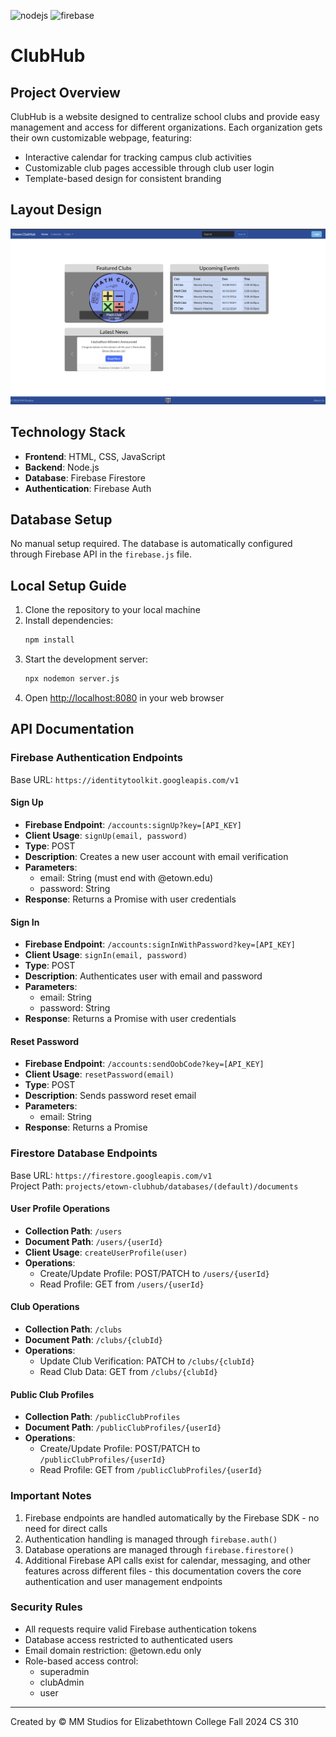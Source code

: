 ![nodejs](https://img.shields.io/badge/Node%20js-339933?style=for-the-badge&logo=nodedotjs&logoColor=white)
![firebase](https://img.shields.io/badge/firebase-ffca28?style=for-the-badge&logo=firebase&logoColor=black)

# ClubHub

## Project Overview

ClubHub is a website designed to centralize school clubs and provide easy management and access for different organizations. Each organization gets their own customizable webpage, featuring:

- Interactive calendar for tracking campus club activities
- Customizable club pages accessible through club user login
- Template-based design for consistent branding

## Layout Design

![Layout](/public/docs/layout.png)

## Technology Stack

- **Frontend**: HTML, CSS, JavaScript
- **Backend**: Node.js
- **Database**: Firebase Firestore
- **Authentication**: Firebase Auth

## Database Setup

No manual setup required. The database is automatically configured through Firebase API in the `firebase.js` file.

## Local Setup Guide

1. Clone the repository to your local machine
2. Install dependencies:
   ```bash
   npm install
   ```
3. Start the development server:
   ```bash
   npx nodemon server.js
   ```
4. Open [http://localhost:8080](http://localhost:8080) in your web browser

## API Documentation

### Firebase Authentication Endpoints

Base URL: `https://identitytoolkit.googleapis.com/v1`

#### Sign Up

- **Firebase Endpoint**: `/accounts:signUp?key=[API_KEY]`
- **Client Usage**: `signUp(email, password)`
- **Type**: POST
- **Description**: Creates a new user account with email verification
- **Parameters**:
  - email: String (must end with @etown.edu)
  - password: String
- **Response**: Returns a Promise with user credentials

#### Sign In

- **Firebase Endpoint**: `/accounts:signInWithPassword?key=[API_KEY]`
- **Client Usage**: `signIn(email, password)`
- **Type**: POST
- **Description**: Authenticates user with email and password
- **Parameters**:
  - email: String
  - password: String
- **Response**: Returns a Promise with user credentials

#### Reset Password

- **Firebase Endpoint**: `/accounts:sendOobCode?key=[API_KEY]`
- **Client Usage**: `resetPassword(email)`
- **Type**: POST
- **Description**: Sends password reset email
- **Parameters**:
  - email: String
- **Response**: Returns a Promise

### Firestore Database Endpoints

Base URL: `https://firestore.googleapis.com/v1`  
Project Path: `projects/etown-clubhub/databases/(default)/documents`

#### User Profile Operations

- **Collection Path**: `/users`
- **Document Path**: `/users/{userId}`
- **Client Usage**: `createUserProfile(user)`
- **Operations**:
  - Create/Update Profile: POST/PATCH to `/users/{userId}`
  - Read Profile: GET from `/users/{userId}`

#### Club Operations

- **Collection Path**: `/clubs`
- **Document Path**: `/clubs/{clubId}`
- **Operations**:
  - Update Club Verification: PATCH to `/clubs/{clubId}`
  - Read Club Data: GET from `/clubs/{clubId}`

#### Public Club Profiles

- **Collection Path**: `/publicClubProfiles`
- **Document Path**: `/publicClubProfiles/{userId}`
- **Operations**:
  - Create/Update Profile: POST/PATCH to `/publicClubProfiles/{userId}`
  - Read Profile: GET from `/publicClubProfiles/{userId}`

### Important Notes

1. Firebase endpoints are handled automatically by the Firebase SDK - no need for direct calls
2. Authentication handling is managed through `firebase.auth()`
3. Database operations are managed through `firebase.firestore()`
4. Additional Firebase API calls exist for calendar, messaging, and other features across different files - this documentation covers the core authentication and user management endpoints

### Security Rules

- All requests require valid Firebase authentication tokens
- Database access restricted to authenticated users
- Email domain restriction: @etown.edu only
- Role-based access control:
  - superadmin
  - clubAdmin
  - user

---

Created by © MM Studios for Elizabethtown College Fall 2024 CS 310
